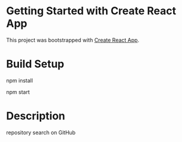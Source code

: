 # Getting Started with Create React App

This project was bootstrapped with [Create React App](https://github.com/facebook/create-react-app).

# Build Setup

npm install

npm start

# Description

repository search on GitHub

